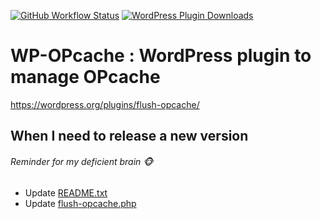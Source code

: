 [![GitHub Workflow Status](https://img.shields.io/github/workflow/status/nierdz/flush-opcache/CI)](https://github.com/nierdz/flush-opcache/actions/workflows/ci.yml)
[![WordPress Plugin Downloads](https://img.shields.io/wordpress/plugin/dm/flush-opcache)](https://wordpress.org/plugins/flush-opcache/)

# WP-OPcache : WordPress plugin to manage OPcache
https://wordpress.org/plugins/flush-opcache/

## When I need to release a new version
###### Reminder for my deficient brain :monkey_face:
- Update [README.txt](flush-opcache/README.txt)
- Update [flush-opcache.php](flush-opcache/flush-opcache.php)
